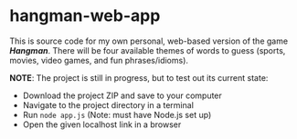 # hangman-web-app

This is source code for my own personal, web-based version of the game **_Hangman_**.
There will be four available themes of words to guess (sports, movies, video games, and fun phrases/idioms).

**NOTE**: The project is still in progress, but to test out its current state:

- Download the project ZIP and save to your computer
- Navigate to the project directory in a terminal
- Run `node app.js` (Note: must have Node.js set up)
- Open the given localhost link in a browser
